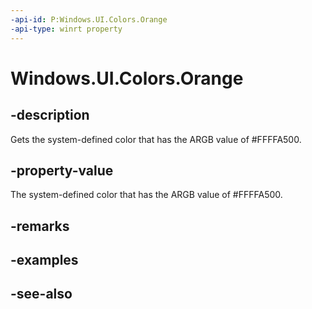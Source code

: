 ```yaml
---
-api-id: P:Windows.UI.Colors.Orange
-api-type: winrt property
---
```


<!-- Property syntax
public Windows.UI.Color Orange { get; }
-->

# Windows.UI.Colors.Orange

## -description

Gets the system-defined color that has the ARGB value of #FFFFA500.



## -property-value

The system-defined color that has the ARGB value of #FFFFA500.

## -remarks

## -examples

## -see-also
